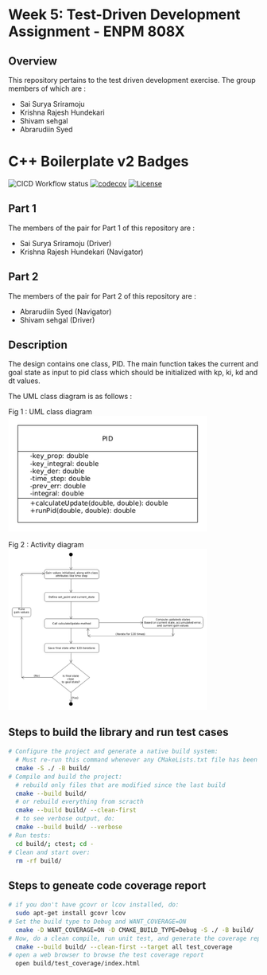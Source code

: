 # Week 5: Test-Driven Development Assignment - ENPM 808X

## Overview

This repository pertains to the test driven development exercise. The group members of which are :

- Sai Surya Sriramoju
- Krishna Rajesh Hundekari
- Shivam sehgal
- Abrarudiin Syed

# C++ Boilerplate v2 Badges
![CICD Workflow status](https://github.com/Surya-Sriramoju/TDD_pid_controller/actions/workflows/run-unit-test-and-upload-codecov.yml/badge.svg) [![codecov](https://codecov.io/gh/Surya-Sriramoju/TDD_pid_controller/branch/main/graph/badge.svg)](https://codecov.io/gh/Surya-Sriramoju/TDD_pid_controller) [![License](https://img.shields.io/badge/license-MIT-blue.svg)](LICENSE)


## Part 1 
The members of the pair for Part 1 of this repository are :
 - Sai Surya Sriramoju (Driver)
 - Krishna Rajesh Hundekari (Navigator)

 ## Part 2 
The members of the pair for Part 2 of this repository are :
 - Abrarudiin Syed (Navigator)
 - Shivam sehgal (Driver)
 
## Description
The design contains one class, PID. The main function takes the current and goal state as input to pid class which should be initialized with kp, ki, kd and dt values.


The UML class diagram is as follows : 

Fig 1 : UML class diagram 
<img alt="UML" src="UML/UML_A.png" width="400" /> 


Fig 2 : Activity diagram 
<img alt="Activity" src="UML/Activitya_Diagram_A.png" width="400" /> 


## Steps to build the library and run test cases
``` bash
# Configure the project and generate a native build system:
  # Must re-run this command whenever any CMakeLists.txt file has been changed.
  cmake -S ./ -B build/
# Compile and build the project:
  # rebuild only files that are modified since the last build
  cmake --build build/
  # or rebuild everything from scracth
  cmake --build build/ --clean-first
  # to see verbose output, do:
  cmake --build build/ --verbose
# Run tests:
  cd build/; ctest; cd -
# Clean and start over:
  rm -rf build/
```


## Steps to geneate code coverage report
```bash
# if you don't have gcovr or lcov installed, do:
  sudo apt-get install gcovr lcov
# Set the build type to Debug and WANT_COVERAGE=ON
  cmake -D WANT_COVERAGE=ON -D CMAKE_BUILD_TYPE=Debug -S ./ -B build/
# Now, do a clean compile, run unit test, and generate the coverage report
  cmake --build build/ --clean-first --target all test_coverage
# open a web browser to browse the test coverage report
  open build/test_coverage/index.html

